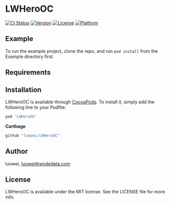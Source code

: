 # LWHeroOC

[![CI Status](https://img.shields.io/travis/luowei/LWHeroOC.svg?style=flat)](https://travis-ci.org/luowei/LWHeroOC)
[![Version](https://img.shields.io/cocoapods/v/LWHeroOC.svg?style=flat)](https://cocoapods.org/pods/LWHeroOC)
[![License](https://img.shields.io/cocoapods/l/LWHeroOC.svg?style=flat)](https://cocoapods.org/pods/LWHeroOC)
[![Platform](https://img.shields.io/cocoapods/p/LWHeroOC.svg?style=flat)](https://cocoapods.org/pods/LWHeroOC)

## Example

To run the example project, clone the repo, and run `pod install` from the Example directory first.

## Requirements

## Installation

LWHeroOC is available through [CocoaPods](https://cocoapods.org). To install
it, simply add the following line to your Podfile:

```ruby
pod 'LWHeroOC'
```

**Carthage**
```ruby
github "luowei/LWHeroOC"
```

## Author

luowei, luowei@wodedata.com

## License

LWHeroOC is available under the MIT license. See the LICENSE file for more info.
